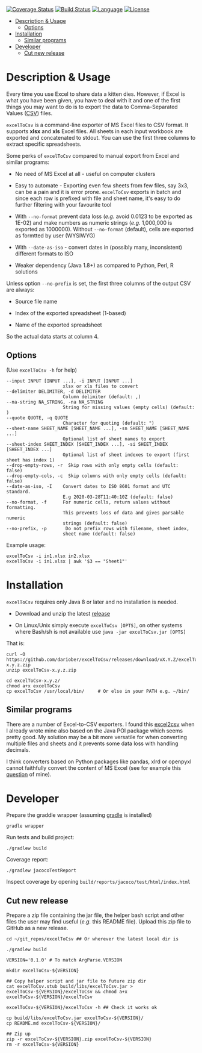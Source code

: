 [![Coverage Status](https://codecov.io/gh/dariober/excelToCsv/branch/master/graph/badge.svg)](https://codecov.io/gh/dariober/excelToCsv/branch/master)
[![Build Status](https://travis-ci.com/dariober/excelToCsv.svg?branch=master)](https://travis-ci.com/dariober/excelToCsv)
[![Language](http://img.shields.io/badge/language-java-brightgreen.svg)](https://www.java.com/)
[![License](http://img.shields.io/badge/license-MIT-blue.svg)](https://github.com/dariober/excelToCsv)

<!-- vim-markdown-toc GFM -->

* [Description & Usage](#description--usage)
    * [Options](#options)
* [Installation](#installation)
    * [Similar programs](#similar-programs)
* [Developer](#developer)
    * [Cut new release](#cut-new-release)

<!-- vim-markdown-toc -->

Description & Usage
===========

Every time you use Excel to share data a kitten dies. However, if Excel is what
you have been given, you have to deal with it and one of the first things you
may want to do is to export the data to Comma-Separated Values
([CSV](https://en.wikipedia.org/wiki/Comma-separated_values)) files.

`excelToCsv` is a command-line exporter of MS Excel files to CSV format. It
supports **xlsx** and **xls** Excel files. All sheets in each input workbook are
exported and concatenated to stdout. You can use the first three columns to
extract specific spreadsheets.

Some perks of `excelToCsv` compared to manual export from Excel and similar
programs:

* No need of MS Excel at all - useful on computer clusters

* Easy to automate - Exporting even few sheets from few files, say 3x3, can be
  a pain and it is error prone. `excelToCsv` exports in batch and
  since each row is prefixed with file and sheet name, it's easy to do further
  filtering with your favourite tool

* With `--no-format` prevent data loss (*e.g.* avoid 0.0123 to be exported as
  1E-02) and make numbers as numeric strings (*e.g.* 1,000,000 is exported as
  1000000). Without `--no-format` (default), cells are exported as formtted by
  user (WYSIWYG)

* With `--date-as-iso` - convert dates in (possibly many, inconsistent) different
  formats to ISO

* Weaker dependency (Java 1.8+) as compared to Python, Perl, R solutions 

Unless option `--no-prefix` is set, the first three columns of the output CSV
are always:

* Source file name

* Index of the exported spreadsheet (1-based)

* Name of the exported spreadsheet

So the actual data starts at column 4.

Options
-------

(Use `excelToCsv -h` for help)

```
--input INPUT [INPUT ...], -i INPUT [INPUT ...]
                     xlsx or xls files to convert
--delimiter DELIMITER, -d DELIMITER
                     Column delimiter (default: ,)
--na-string NA_STRING, -na NA_STRING
                     String for missing values (empty cells) (default: )
--quote QUOTE, -q QUOTE
                     Character for quoting (default: ")
--sheet-name SHEET_NAME [SHEET_NAME ...], -sn SHEET_NAME [SHEET_NAME ...]
                     Optional list of sheet names to export
--sheet-index SHEET_INDEX [SHEET_INDEX ...], -si SHEET_INDEX [SHEET_INDEX ...]
                     Optional list of sheet indexes to export (first sheet has index 1)
--drop-empty-rows, -r  Skip rows with only empty cells (default: false)
--drop-empty-cols, -c  Skip columns with only empty cells (default: false)
--date-as-iso, -I    Convert dates to ISO 8601 format and UTC standard.
                     E.g 2020-03-28T11:40:10Z (default: false)
--no-format, -f      For numeric cells, return values without formatting.
                     This prevents loss of data and gives parsable numeric
                     strings (default: false)
--no-prefix, -p       Do not prefix rows with filename, sheet index,
                     sheet name (default: false)
```

Example usage:

```
excelToCsv -i in1.xlsx in2.xlsx
excelToCsv -i in1.xlsx | awk '$3 == "Sheet1"'
```

Installation
============

`excelToCsv` requires only Java 8 or later and no installation is needed. 

* Download and unzip the latest [release](https://github.com/dariober/excelToCsv/releases/) 

* On Linux/Unix simply execute `excelToCsv [OPTS]`, on other systems where
  Bash/sh is not available use `java -jar excelToCsv.jar [OPTS]`

That is:

```
curl -O https://github.com/dariober/excelToCsv/releases/download/vX.Y.Z/excelToCsv-x.y.z.zip
unzip excelToCsv-x.y.z.zip

cd excelToCsv-x.y.z/
chmod a+x excelToCsv
cp excelToCsv /usr/local/bin/     # Or else in your PATH e.g. ~/bin/
```

Similar programs
----------------

There are a number of Excel-to-CSV exporters. I found this
[excel2csv](https://github.com/informationsea/excel2csv) when I already wrote
mine also based on the Java POI package which seems pretty good. My solution
may be a bit more versatile for when converting multiple files and
sheets and it prevents some data loss with handling decimals.

I think converters based on Python packages like pandas, xlrd or openpyxl
cannot faithfully convert the content of MS Excel (see for example this
[question](https://stackoverflow.com/questions/60802014/how-to-consistently-handle-excel-boolean-with-pandas)
of mine).

Developer
=========

Prepare the graddle wrapper (assuming
[gradle](https://github.com/gradle/gradle) is installed)

```
gradle wrapper
```

Run tests and build project:

```
./gradlew build
```

Coverage report:

```
./gradlew jacocoTestReport
```

Inspect coverage by opening `build/reports/jacoco/test/html/index.html`

Cut new release
---------------

Prepare a zip file containing the jar file, the helper bash script and other
files the user may find useful (*e.g.* this README file). Upload this zip file
to GitHub as a new release.

```
cd ~/git_repos/excelToCsv ## Or wherever the latest local dir is

./gradlew build

VERSION='0.1.0' # To match ArgParse.VERSION

mkdir excelToCsv-${VERSION}

## Copy helper script and jar file to future zip dir
cat excelToCsv.stub build/libs/excelToCsv.jar > excelToCsv-${VERSION}/excelToCsv && chmod a+x excelToCsv-${VERSION}/excelToCsv

excelToCsv-${VERSION}/excelToCsv -h ## Check it works ok

cp build/libs/excelToCsv.jar excelToCsv-${VERSION}/
cp README.md excelToCsv-${VERSION}/

## Zip up
zip -r excelToCsv-${VERSION}.zip excelToCsv-${VERSION}
rm -r excelToCsv-${VERSION}
```
